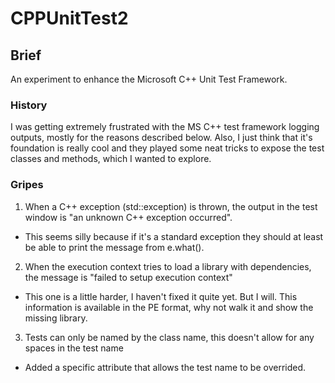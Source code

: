 # CPPUnitTest2

## Brief
An experiment to enhance the Microsoft C++ Unit Test Framework. 

### History
I was getting extremely frustrated with the MS C++ test framework logging outputs, mostly for the reasons described below. Also, I just think that
it's foundation is really cool and they played some neat tricks to expose the test classes and methods, which I wanted to explore.

### Gripes
1) When a C++ exception (std::exception) is thrown, the output in the test window is "an unknown C++ exception occurred". 
  - This seems silly because if it's a standard exception they should at least be able to print the message from e.what().
  
2) When the execution context tries to load a library with dependencies, the message is "failed to setup execution context"
  - This one is a little harder, I haven't fixed it quite yet. But I will. This information is available in the PE format, why not walk it and show the missing library.
  
3) Tests can only be named by the class name, this doesn't allow for any spaces in the test name
  - Added a specific attribute that allows the test name to be overrided.


